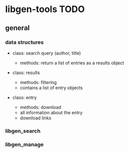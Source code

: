 # libgen-tools TODO

## general

### data structures

- class: search query (author, title)
  - methods: return a list of entries as a results object

- class: results
  - methods: filtering
  - contains a list of entry objects

- class: entry
  - methods: download
  - all information about the entry
  - download links

### libgen_search

### libgen_manage
